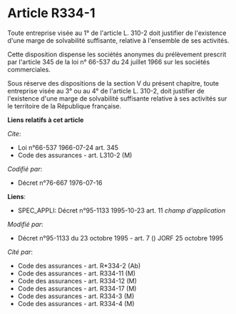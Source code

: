 # Article R334-1

Toute entreprise visée au 1° de l'article L. 310-2 doit justifier de l'existence d'une marge de solvabilité suffisante,
relative à l'ensemble de ses activités.

Cette disposition dispense les sociétés anonymes du prélèvement prescrit par l'article 345 de la loi n° 66-537 du 24 juillet
1966 sur les sociétés commerciales.

Sous réserve des dispositions de la section V du présent chapitre, toute entreprise visée au 3° ou au 4° de l'article L.
310-2, doit justifier de l'existence d'une marge de solvabilité suffisante relative à ses activités sur le territoire de la
République française.

**Liens relatifs à cet article**

_Cite_:

  - Loi n°66-537 1966-07-24 art. 345
  - Code des assurances - art. L310-2 (M)

_Codifié par_:

  - Décret n°76-667 1976-07-16

**Liens**:

  - SPEC_APPLI: Décret n°95-1133 1995-10-23 art. 11 *champ d'application*

_Modifié par_:

  - Décret n°95-1133 du 23 octobre 1995 - art. 7 () JORF 25 octobre 1995

_Cité par_:

  - Code des assurances - art. R*334-2 (Ab)
  - Code des assurances - art. R334-11 (M)
  - Code des assurances - art. R334-12 (M)
  - Code des assurances - art. R334-17 (M)
  - Code des assurances - art. R334-3 (M)
  - Code des assurances - art. R334-4 (M)
